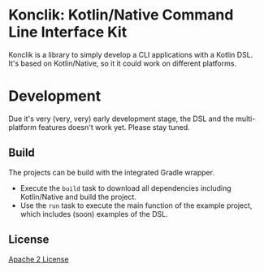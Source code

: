 # Konclik: Kotlin/Native Command Line Interface Kit
Konclik is a library to simply develop a CLI applications with a Kotlin DSL.
It's based on Kotlin/Native, so it it could work on different platforms.

# Development
Due it's very (very, very) early development stage, the DSL and the
multi-platform features doesn't work yet. Please stay tuned.

## Build
The projects can be build with the integrated Gradle wrapper.
* Execute the `build` task to download all dependencies including Kotlin/Native
and build the project.
* Use the `run` task to execute the main function of the example project,
which includes (soon) examples of the DSL.


## License
[Apache 2 License](https://github.com/dbaelz/OnOff-Tracker/blob/master/LICENSE)
